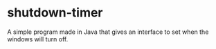 # shutdown-timer
A simple program made in Java that gives an interface to set when the windows will turn off.

